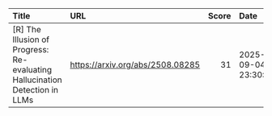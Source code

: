 | Title                                                                       | URL                              |   Score | Date                |
|:----------------------------------------------------------------------------|:---------------------------------|--------:|:--------------------|
| [R] The Illusion of Progress: Re-evaluating Hallucination Detection in LLMs | https://arxiv.org/abs/2508.08285 |      31 | 2025-09-04 23:30:36 |